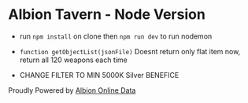 # Albion Tavern - Node Version
- run `npm install` on clone then `npm run dev` to run nodemon





- `function getObjectList(jsonFile)`  Doesnt return only flat item now, return all 120 weapons each time
- CHANGE FILTER TO MIN 5000K Silver BENEFICE





 
Proudly Powered by
[Albion Online Data](https://www.albion-online-data.com/)
